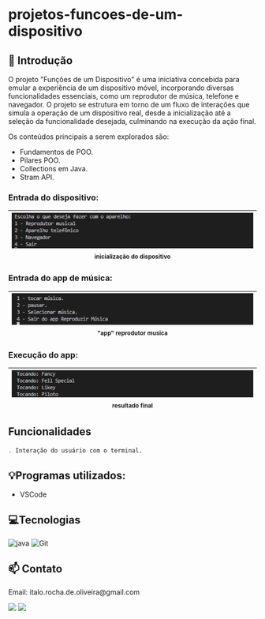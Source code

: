 # projetos-funcoes-de-um-dispositivo

## 📖 Introdução

O projeto "Funções de um Dispositivo" é uma iniciativa concebida para emular a experiência de um dispositivo móvel, incorporando diversas funcionalidades essenciais, como um reprodutor de música, telefone e navegador. O projeto se estrutura em torno de um fluxo de interações que simula a operação de um dispositivo real, desde a inicialização até a seleção da funcionalidade desejada, culminando na execução da ação final.

Os conteúdos principais a serem explorados são:

- Fundamentos de POO.
- Pilares POO.
- Collections em Java.
- Stram API.

### Entrada do dispositivo:

| <img src="src/assents/dispositivo.png" width=100%><br><sub>inicialização do dispositivo</sub> |
| :-------------------------------------------------------------------------------------------: |

### Entrada do app de música:

| <img src="src/assents/reprodutorMusica.png" width=100%><br><sub>"app" reprodutor musica</sub><br> |
| :-----------------------------------------------------------------------------------------------: |

### Execução do app:

| <img src="src/assents/resultadoFinal.png" width=100%><br><sub>resultado final</sub><br> |
| :-------------------------------------------------------------------------------------: |

## Funcionalidades

```bash
. Interação do usuário com o terminal.
```

## 💡Programas utilizados:

- VSCode

## 💻Tecnologias

![java](https://img.shields.io/badge/java-4F5B93?style=for-the-badge&logo=Java&logoColor=white)
![Git](https://img.shields.io/badge/GIT-E44C30?style=for-the-badge&logo=git&logoColor=white)

## 📫 Contato

<p>Email: italo.rocha.de.oliveira@gmail.com</p>

<a href = "mailto:italo.rocha.de.oliveira@gmail.com"><img src="https://img.shields.io/badge/-Gmail-%23333?style=for-the-badge&logo=gmail&logoColor=white" alvo ="_blank"></a>
<a href="https://www.linkedin.com/in/italorochaoliveira/" target="_blank"><img src="https://img.shields.io/badge/-LinkedIn-%230077B5?style=for-the-badge&logo=linkedin&logoColor=white" target="_blank"></a>
